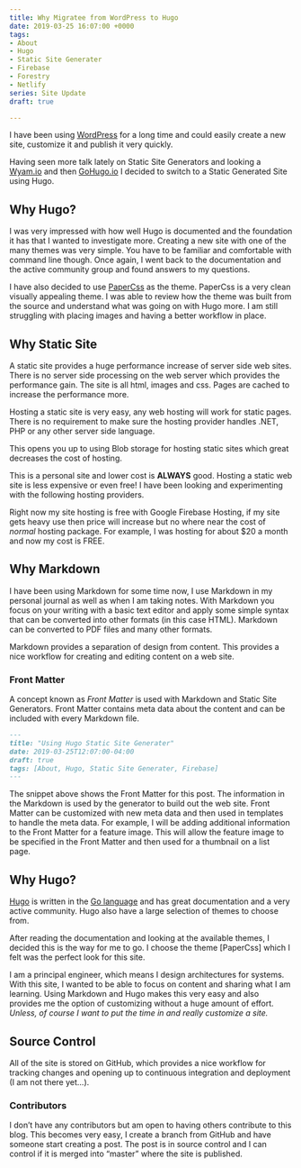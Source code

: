 ```yaml
---
title: Why Migratee from WordPress to Hugo
date: 2019-03-25 16:07:00 +0000
tags:
- About
- Hugo
- Static Site Generater
- Firebase
- Forestry
- Netlify
series: Site Update
draft: true

---
```

I have been using [WordPress](https://www.wordpress.org) for a long time and could easily create a new site, customize it and publish it very quickly. 

Having seen more talk lately on Static Site Generators and looking a [Wyam.io](https://www.wyam.io) and then [GoHugo.io](https://www.gohugo.io) I decided to switch to a Static Generated Site using Hugo.

## Why Hugo?

I was very impressed with how well Hugo is documented and the foundation it has that I wanted to investigate more. Creating a new site with one of the many themes was very simple. You have to be familiar and comfortable with command line though. Once again, I went back to the documentation and the active community group and found answers to my questions.

I have also decided to use [PaperCss](https://papercss-hugo-theme.netlify.com/) as the theme. PaperCss is a very clean visually appealing theme. I was able to review how the theme was built from the source and understand what was going on with Hugo more. I am still struggling with placing images and having a better workflow in place.

## Why Static Site

A static site provides a huge performance increase of server side web sites. There is no server side processing on the web server which provides the performance gain. The site is all html, images and css. Pages are cached to increase the performance more.

Hosting a static site is very easy, any web hosting will work for static pages. There is no requirement to make sure the hosting provider handles .NET, PHP or any other server side language.

This opens you up to using Blob storage for hosting static sites which great decreases the cost of hosting.

This is a personal site and lower cost is **ALWAYS** good.  Hosting a static web site is less expensive or even free! I have been looking and experimenting with the following hosting providers.

Right now my site hosting is free with Google Firebase Hosting, if my site gets heavy use then price will increase but no where near the cost of _normal_ hosting package. For example, I was hosting for about $20 a month and now my cost is FREE.

## Why Markdown

I have been using Markdown for some time now, I use Markdown in my personal journal as well as when I am taking notes. With Markdown you focus on your writing with a basic text editor and apply some simple syntax that can be converted into other formats (in this case HTML). Markdown can be converted to PDF files and many other formats.

Markdown provides a separation of design from content. This provides a nice workflow for creating and editing content on a web site.

### Front Matter

A concept known as _Front Matter_ is used with Markdown and Static Site Generators. Front Matter contains meta data about the content and can be included with every Markdown file.

```md
---
title: "Using Hugo Static Site Generater"
date: 2019-03-25T12:07:00-04:00
draft: true
tags: [About, Hugo, Static Site Generater, Firebase]
---
```

The snippet above shows the Front Matter for this post. The information in the Markdown is used by the generator to build out the web site. Front Matter can be customized with new meta data and then used in templates to handle the meta data. For example, I will be adding additional information to the Front Matter for a feature image. This will allow the feature image to be specified in the Front Matter and then used for a thumbnail on a list page.

## Why Hugo?

[Hugo](https://gohugo.io) is written in the [Go language](https://golang.org) and has great documentation and a very active community. Hugo also have a large selection of themes to choose from.

After reading the documentation and looking at the available themes, I decided this is the way for me to go. I choose the theme \[PaperCss\] which I felt was the perfect look for this site.

I am a principal engineer, which means I design architectures for systems. With this site, I wanted to be able to focus on content and sharing what I am learning. Using Markdown and Hugo makes this very easy and also provides me the option of customizing without a huge amount of effort. _Unless, of course I want to put the time in and really customize a site._

## Source Control

All of the site is stored on GitHub, which provides a nice workflow for tracking changes and opening up to continuous integration and deployment (I am not there yet...).

### Contributors

I don’t have any contributors but am open to having others contribute to this blog. This becomes very easy, I create a branch from GitHub and have someone start creating a post. The post is in source control and I can control if it is merged into “master” where the site is published.